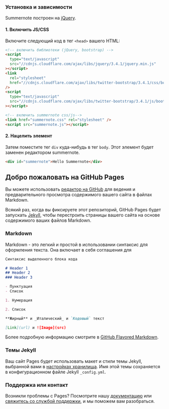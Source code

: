 ### Установка и зависимости

Summernote построен на [jQuery](http://jquery.com/).

#### 1. Включить JS/CSS

Включите следующий код в тег `<head>` вашего HTML:

```html
<!-- включить библиотеки (jQuery, bootstrap) -->
<script
  type="text/javascript"
  src="//cdnjs.cloudflare.com/ajax/libs/jquery/3.4.1/jquery.min.js"
></script>
<link
  rel="stylesheet"
  href="//cdnjs.cloudflare.com/ajax/libs/twitter-bootstrap/3.4.1/css/bootstrap.min.css"
/>
<script
  type="text/javascript"
  src="//cdnjs.cloudflare.com/ajax/libs/twitter-bootstrap/3.4.1/js/bootstrap.min.js"
></script>

<!-- включить summernote css/js-->
<link href="summernote.css" rel="stylesheet" />
<script src="summernote.js"></script>
```

#### 2. Нацелить элемент

Затем поместите тег `div` куда-нибудь в тег `body`. Этот элемент будет заменен редактором summernote.

```html
<div id="summernote">Hello Summernote</div>
```

## Добро пожаловать на GitHub Pages

Вы можете использовать [редактор на GitHub](https://github.com/warsan/summernote/edit/gh-pages/index.md) для ведения и предварительного просмотра содержимого вашего сайта в файлах Markdown.

Всякий раз, когда вы фиксируете этот репозиторий, GitHub Pages будет запускать [Jekyll](https://jekyllrb.com/), чтобы перестроить страницы вашего сайта на основе содержимого ваших файлов Markdown.

### Markdown

Markdown - это легкий и простой в использовании синтаксис для оформления текста. Она включает в себя соглашения для

```markdown
Синтаксис выделенного блока кода

# Header 1
## Header 2
### Header 3

- Пунктуация
- Список

1. Нумерация

2. Список

**Жирный** и _Италический_ и `Кодовый` текст

[Link](url) и ![Image](src)
```

Более подробную информацию смотрите в [GitHub Flavored Markdown](https://guides.github.com/features/mastering-markdown/).

### Темы Jekyll

Ваш сайт Pages будет использовать макет и стили темы Jekyll, выбранной вами в [настройках хранилища](https://github.com/warsan/summernote/settings/pages). Имя этой темы сохраняется в конфигурационном файле Jekyll `_config.yml`.

### Поддержка или контакт

Возникли проблемы с Pages? Посмотрите нашу [документацию](https://docs.github.com/categories/github-pages-basics/) или [свяжитесь со службой поддержки](https://support.github.com/contact), и мы поможем вам разобраться.
